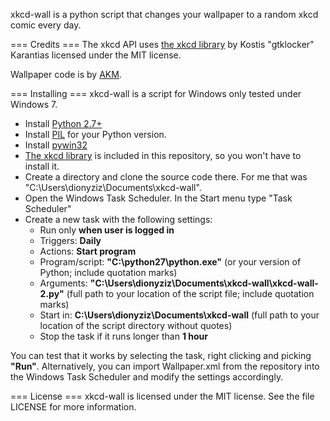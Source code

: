xkcd-wall is a python script that changes your wallpaper to a random xkcd comic every day.

=== Credits ===
The xkcd API uses [the xkcd library](https://github.com/gtklocker/xkcd) by Kostis "gtklocker" Karantias licensed under the MIT license.

Wallpaper code is by [ AKM](http://gabbpuy.blogspot.gr/2007/02/set-windows-wallpaper-from-python.html).

=== Installing ===
xkcd-wall is a script for Windows only tested under Windows 7.

 * Install [Python 2.7+](http://python.org/)
 * Install [PIL](http://www.pythonware.com/products/pil/) for your Python version.
 * Install [pywin32](http://sourceforge.net/projects/pywin32/)
 * [The xkcd library](https://github.com/gtklocker/xkcd) is included in this repository, so you won't have to install it.
 * Create a directory and clone the source code there. For me that was "C:\Users\dionyziz\Documents\xkcd-wall".
 * Open the Windows Task Scheduler. In the Start menu type "Task Scheduler"
 * Create a new task with the following settings:
   * Run only **when user is logged in**
   * Triggers: **Daily**
   * Actions: **Start program**
   * Program/script: **"C:\python27\python.exe"** (or your version of Python; include quotation marks)
   * Arguments: **"C:\Users\dionyziz\Documents\xkcd-wall\xkcd-wall-2.py"** (full path to your location of the script file; include quotation marks)
   * Start in: **C:\Users\dionyziz\Documents\xkcd-wall** (full path to your location of the script directory without quotes)
   * Stop the task if it runs longer than **1 hour**

You can test that it works by selecting the task, right clicking and picking **"Run"**. Alternatively, you can import Wallpaper.xml from the repository into the Windows Task Scheduler and modify the settings accordingly.

=== License ===
xkcd-wall is licensed under the MIT license. See the file LICENSE for more information.
